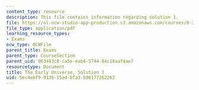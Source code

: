 ```yaml
---
content_type: resource
description: This file contains information regarding solution 1.
file: https://ol-ocw-studio-app-production.s3.amazonaws.com/courses/8-286-the-early-universe-fall-2013/5ec4ebf9913615adbfa3b96177262263_MIT8_286F13_q1sols.pdf
file_type: application/pdf
learning_resource_types:
- Exams
ocw_type: OCWFile
parent_title: Exams
parent_type: CourseSection
parent_uid: 063483c8-ca5e-eab4-5744-84c18aaf4ae7
resourcetype: Document
title: The Early Universe, Solution 1
uid: 5ec4ebf9-9136-15ad-bfa3-b96177262263
---
```

